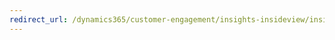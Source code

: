 ```yaml
---
redirect_url: /dynamics365/customer-engagement/insights-insideview/insights-powered-by-insideview
---
```

